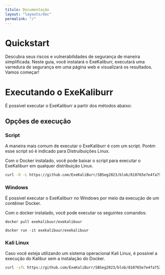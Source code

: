 ```yaml
---
título: Documentação
layout: "layouts/doc"
permalink: "/"
---
```


# Quickstart
Descubra seus riscos e vulnerabilidades de segurança de maneira simplificada. Neste guia, você instalará o ExeKaliburr, executará uma varredura de segurança em uma página web e visualizará os resultados. Vamos começar!

# Executando o ExeKaliburr

É possível executar o ExeKaliburr a partir dos métodos abaixo:

## Opções de execução

### Script

A maneira mais comum de executar o ExeKaliburr é com um script. Porém esse script só é indicado para Distruibuições Linux.

Com o Docker instalado, você pode baixar o script para executar o ExeKaliburr em qualquer distribuição Linux.

```bash
curl -O -L https://github.com/ExeKaliBurr/SBSeg2023/blob/810765e7e4fa752dcbfc3b943ff49d3e56f2f906/Source/Setup/setupExekaliburr.sh
```
### Windows
É possível executar o ExeKaliburr no Windows por meio da execução de um contêiner Docker.

Com o docker instalado, você pode executar os seguintes comandos:

```text
docker pull exekalibuur/exekalibuur
```
```text
docker run -it exekalibuur/exekalibuur 
```
### Kali Linux
Caso você esteja utilizando um sistema operacional Kali Linux, é possível a execução do Kalibur sem a instalação do Docker.
```bash
curl -sfL https://github.com/ExeKaliBurr/SBSeg2023/blob/810765e7e4fa752dcbfc3b943ff49d3e56f2f906/Source/kalibur | sh -s -- -b /usr/local/bin
```

